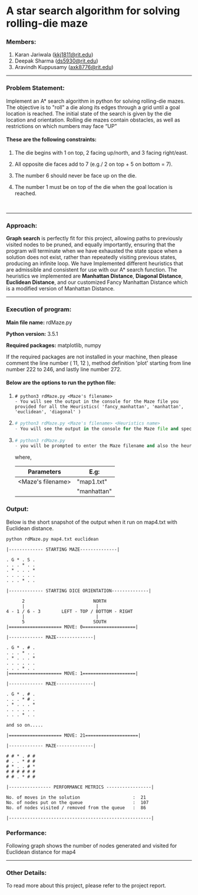 # A star search algorithm for solving rolling-die maze

### Members:

1. Karan Jariwala (kkj1811@rit.edu)
2. Deepak Sharma (ds5930@rit.edu)
3. Aravindh Kuppusamy (axk8776@rit.edu)

------

### Problem Statement:

Implement an A* search algorithm in python for solving rolling-die mazes. The objective is to "roll" a die along its edges through a grid until a goal location is reached. The initial state of the search is given by the die location and orientation. Rolling die mazes contain obstacles, as well as restrictions on which numbers may face “UP”

#### These are the following constraints:

1. The die begins with 1 on top, 2 facing up/north, and 3 facing right/east.

2. All opposite die faces add to 7 (e.g./ 2 on top + 5 on bottom = 7).

3. The number 6 should never be face up on the die.

4. The number 1 must be on top of the die when the goal location is reached.

   ​

------

### Approach:

**Graph search** is perfectly fit for this project, allowing paths to previously visited nodes to be pruned, and equally importantly, ensuring that the program will terminate when we have exhausted the state space when a solution does not exist, rather than repeatedly visiting previous states, producing an infinite loop. We have Implemented different heuristics that are admissible and consistent for use with our A* search function. The heuristics we implemented are **Manhattan Distance**, **Diagonal Distance**, **Euclidean Distance**, and our customized Fancy Manhattan Distance which is a modified version of Manhattan Distance.

------

### Execution of program:

**Main file name:** rdMaze.py

**Python version:** 3.5.1

**Required packages:** matplotlib, numpy

If the required packages are not installed in your machine, then please comment the line number ( 11, 12 ), method definition 'plot' starting from line number 222 to 246, and lastly line number 272.

#### Below are the options to run the python file:

1. ```shell
   # python3 rdMaze.py <Maze's filename>
   - You will see the output in the console for the Maze file you provided for all the Heuristics( 'fancy_manhattan', 'manhattan', 'euclidean', 'diagonal' )
   ```

2. ```python
   # python3 rdMaze.py <Maze's filename> <Heuristics name>
   - You will see the output in the console for the Maze file and specific Heuristics you provided.
   ```

3. ```python
   # python3 rdMaze.py
   - you will be prompted to enter the Maze filename and also the heuristics you want to use in A* search. And you will see the output in the console for the Maze file and specific Heuristics you provided.
   ```

   where,

   | Parameters        | E.g:        |
   | ----------------- | ----------- |
   | <Maze's filename> | "map1.txt"  |
   | <Heuristics name> | "manhattan" |



### Output:

Below is the short snapshot of the output when it run on map4.txt with Euclidean distance.

```shell
python rdMaze.py map4.txt euclidean
```

```shell
|------------- STARTING MAZE--------------|

. G * . S . 
. . . * . . 
. * . . . * 
. . . . . . 
. . . * . . 

|------------- STARTING DICE ORIENTATION--------------|

	  2							 NORTH
	  |	 	 	 	 	 	 	  |
4 - 1 / 6 - 3		 LEFT - TOP / BOTTOM - RIGHT
	  |	 	 	 	 	 	 	  |
	  5							 SOUTH
|==================== MOVE: 0====================|

|------------- MAZE--------------|

. G * . # . 
. . . * . . 
. * . . . * 
. . . . . . 
. . . * . . 
|==================== MOVE: 1====================|

|------------- MAZE--------------|

. G * . # . 
. . . * # . 
. * . . . * 
. . . . . . 
. . . * . . 

and so on.....

|==================== MOVE: 21====================|

|------------- MAZE--------------|

# # * . # # 
# . . * # # 
# * . . # * 
# # # # # # 
# # . * # # 

|---------------- PERFORMANCE METRICS -----------------|

No. of moves in the solution                    :  21
No. of nodes put on the queue                   :  107
No. of nodes visited / removed from the queue   :  86

|------------------------------------------------------|
```

### Performance:

Following graph shows the number of nodes generated and visited for Euclidean distance for map4



------

### Other Details:

To read more about this project, please refer to the project report.
